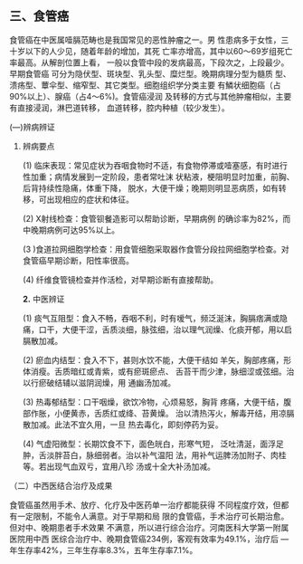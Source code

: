 ## 三、食管癌

 食管癌在中医属噎膈范畴也是我国常见的恶性肿瘤之一。男 性患病多于女性，三十岁以下的人少见，随着年龄的增加，其死 亡率亦增高，其中以60〜69岁组死亡率最高。从解剖位置上看， 一般以食管中段的发病最高，下段次之，上段最少。早期食管癌  可分为隐伏型、斑块型、乳头型、糜烂型。晚期病理分型为髓质  型、溃疡型、蕈伞型、缩窄型、其它类型。细胞组织学分类主要 有鱗状细胞癌（占90%以上）、腺癌（占4〜6%)。食管癌浸润 及转移的方式与其他肿瘤相似，主要有直接浸润，淋巴道转移， 血道转移，腔内种植（较少发生）。

  (―)辨病辨证

1. 辨病要点

     (1)     临床表现：常见症状为吞咽食物时不适，有食物停滞或噎塞感，有时进行性加重；病情发展到一定阶段，患者常吐沫 状粘液，梗阻明显时加重，前胸、后背持续性隐痛，体重下降， 脱水，大便干燥；晚期则明显恶病质，如有转移，可出现相应的症状和体征。

     (2)      X射线检查：食管钡餐造影可以帮助诊断，早期病例 的确诊率为82%，而中晚期病例可达95%以上。

   (3  )食道拉网细胞学检查：用食管细胞采取器作食管分段拉网细胞学检查。对食管癌早期诊断，阳性率很高。

   (4) 纤维食管镜检查并作活检，对早期诊断有直接帮助。

     **2.**    中医辨证

    (1)     痰气互阻型：食入不畅，吞咽不利，时有嗳气，频泛涎沫，胸膈痞满或隐痛，口干，大便干涩，舌质淡细，脉弦细，治以理气润燥、化痰开郁，用以启膈散加减。

     (2)     瘀血内结型：食入不下，甚则水饮不能，大便干结如  羊矢，胸部疼痛，形体消瘦。舌质暗红或青紫，或有瘀斑瘀点、 舌苔干而少津，脉细涩或弦细。治以行瘀破结辅以滋阴润燥，用 通幽汤加减。

     (3)     热毒郁结型：口干咽燥，欲饮冷物，心烦易怒，胸背  疼痛，大便干结，腹部作胀，小便黄赤，舌质红或绛、苔黄燥。 治以清热泻火，解毒开结，用凉膈散加减。此法不宜久用，一旦 热去毒化，即刻停药为妥。

   (4)     气虚阳微型：长期饮食不下，面色㿠白，形寒气短，  泛吐清涎，面浮足肿，舌淡胖苔白，脉细弱者。治以补气温阳 法，用补气运脾汤加附子、肉桂等。若出现气血双亏，宜用八珍 汤或十全大补汤加减。

  （二）中西医结合治疗及成果

  食管癌虽然用手术、放疗、化疗及中医药单一治疗都能获得  不同程度疗效，但都有一定限制，不能令人满意。对于早期和局 限的食管癌，手术治疗可长期治愈。但对中、晚期患者手术效果 不满意，所以进行综合治疗。河南医科大学第一附属医院用中西  医综合治疗中、晚期食管癌234例，客观有效率为49.1%，治疗后 —年生存率42%，三年生存率8.3%，五年生存率7.1%。